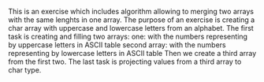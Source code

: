This is an exercise which includes algorithm allowing to merging two arrays with the same lenghts in one array. The purpose of an exercise is creating a char array with uppercase and lowercase letters from an alphabet.
The first task is creating and filling two arrays:
one: with the numbers representing by uppercase letters in ASCII table
second array: with the numbers representing by lowercase letters in ASCII table
Then we create a third array from the first two.
The last task is projecting values from a third array to char type.

